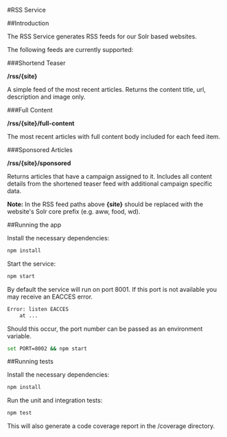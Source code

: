 #RSS Service

##Introduction

The RSS Service generates RSS feeds for our Solr based websites.

The following feeds are currently supported:

###Shortend Teaser

**/rss/{site}**

A simple feed of the most recent articles.  Returns the content title, url, description and image only.

###Full Content

**/rss/{site}/full-content**

The most recent articles with full content body included for each feed item.

###Sponsored Articles

**/rss/{site}/sponsored**

Returns articles that have a campaign assigned to it. Includes all content details from the shortened teaser feed with additional campaign specific data.

**Note:** In the RSS feed paths above **{site}** should be replaced with the website's Solr core prefix (e.g. aww, food, wd).

##Running the app

Install the necessary dependencies:

```bash
npm install
```

Start the service:

```bash
npm start
```

By default the service will run on port 8001.  If this port is not available you may receive an EACCES error.

```bash
Error: listen EACCES
    at ...
```

Should this occur, the port number can be passed as an environment variable.

```bash
set PORT=8002 && npm start
```


##Running tests

Install the necessary dependencies:

```bash
npm install
```

Run the unit and integration tests:

```bash
npm test
```

This will also generate a code coverage report in the /coverage directory.